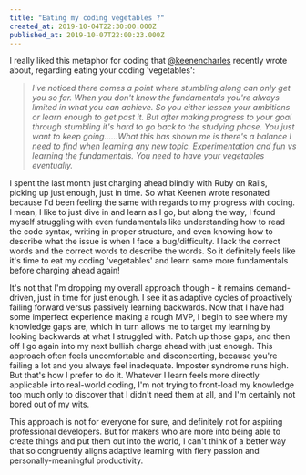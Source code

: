 ```yaml
---
title: "Eating my coding vegetables ?"
created_at: 2019-10-04T22:30:00.000Z
published_at: 2019-10-07T22:00:23.000Z
---
```

I really liked this metaphor for coding that [@keenencharles](https://200wordsaday.com/words/vegetables-283335d972d31e90df) recently wrote about, regarding eating your coding 'vegetables':

  

> _I've noticed there comes a point where stumbling along can only get you so far. When you don't know the fundamentals you're always limited in what you can achieve. So you either lessen your ambitions or learn enough to get past it. But after making progress to your goal through stumbling it's hard to go back to the studying phase. You just want to keep going......What this has shown me is there's a balance I need to find when learning any new topic. Experimentation and fun vs learning the fundamentals. You need to have your vegetables eventually._

  

I spent the last month just charging ahead blindly with Ruby on Rails, picking up just enough, just in time. So what Keenen wrote resonated because I'd been feeling the same with regards to my progress with coding. I mean, I like to just dive in and learn as I go, but along the way, I found myself struggling with even fundamentals like understanding how to read the code syntax, writing in proper structure, and even knowing how to describe what the issue is when I face a bug/difficulty. I lack the correct words and the correct words to describe the words. So it definitely feels like it's time to eat my coding 'vegetables' and learn some more fundamentals before charging ahead again!

  

It's not that I'm dropping my overall approach though - it remains demand-driven, just in time for just enough. I see it as adaptive cycles of proactively failing forward versus passively learning backwards. Now that I have had some imperfect experience making a rough MVP, I begin to see where my knowledge gaps are, which in turn allows me to target my learning by looking backwards at what I struggled with. Patch up those gaps, and then off I go again into my next bullish charge ahead with just enough. This approach often feels uncomfortable and disconcerting, because you're failing a lot and you always feel inadequate. Imposter syndrome runs high. But that's how I prefer to do it. Whatever I learn feels more directly applicable into real-world coding, I'm not trying to front-load my knowledge too much only to discover that I didn't need them at all, and I'm certainly not bored out of my wits. 

  

This approach is not for everyone for sure, and definitely not for aspiring professional developers. But for makers who are more into being able to create things and put them out into the world, I can't think of a better way that so congruently aligns adaptive learning with fiery passion and personally-meaningful productivity.
